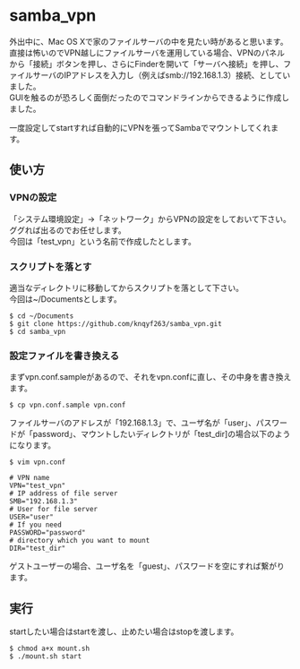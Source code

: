 samba_vpn
=========

外出中に、Mac OS Xで家のファイルサーバの中を見たい時があると思います。  
直接は怖いのでVPN越しにファイルサーバを運用している場合、VPNのパネルから「接続」ボタンを押し、さらにFinderを開いて「サーバへ接続」を押し、ファイルサーバのIPアドレスを入力し（例えばsmb://192.168.1.3）接続、としていました。  
GUIを触るのが恐ろしく面倒だったのでコマンドラインからできるように作成しました。

一度設定してstartすれば自動的にVPNを張ってSambaでマウントしてくれます。

## 使い方
### VPNの設定
「システム環境設定」→「ネットワーク」からVPNの設定をしておいて下さい。  
ググれば出るのでお任せします。  
今回は「test_vpn」という名前で作成したとします。

### スクリプトを落とす
適当なディレクトリに移動してからスクリプトを落として下さい。  
今回は~/Documentsとします。

    $ cd ~/Documents
    $ git clone https://github.com/knqyf263/samba_vpn.git
    $ cd samba_vpn
  
### 設定ファイルを書き換える
まずvpn.conf.sampleがあるので、それをvpn.confに直し、その中身を書き換えます。
 
    $ cp vpn.conf.sample vpn.conf

ファイルサーバのアドレスが「192.168.1.3」で、ユーザ名が「user」、パスワードが「password」、マウントしたいディレクトリが「test_dir]の場合以下のようになります。

    $ vim vpn.conf
    
    # VPN name
    VPN="test_vpn"
    # IP address of file server 
    SMB="192.168.1.3"
    # User for file server
    USER="user"
    # If you need
    PASSWORD="password"
    # directory which you want to mount
    DIR="test_dir"
    
ゲストユーザーの場合、ユーザ名を「guest」、パスワードを空にすれば繋がります。 

## 実行
startしたい場合はstartを渡し、止めたい場合はstopを渡します。
    
    $ chmod a+x mount.sh
    $ ./mount.sh start
    
